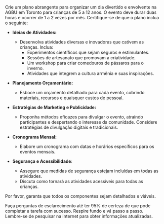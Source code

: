 
Crie um plano abrangente para organizar um dia divertido e envolvente na AGBU em Toronto para crianças de 5 a 12 anos. O evento deve durar duas horas e ocorrer de 1 a 2 vezes por mês. Certifique-se de que o plano inclua o seguinte:

- **Ideias de Atividades:**
  - Desenvolva atividades diversas e inovadoras que cativem as crianças. Inclua:
    - Experimentos científicos que sejam seguros e estimulantes.
    - Sessões de artesanato que promovam a criatividade.
    - Um workshop para criar comedouros de pássaros para o inverno.
    - Atividades que integrem a cultura armênia e suas inspirações.

- **Planejamento Orçamentário:**
  - Esboce um orçamento detalhado para cada evento, cobrindo materiais, recursos e quaisquer custos de pessoal.

- **Estratégias de Marketing e Publicidade:**
  - Proponha métodos eficazes para divulgar o evento, atraindo participantes e despertando o interesse da comunidade. Considere estratégias de divulgação digitais e tradicionais.

- **Cronograma Mensal:**
  - Elabore um cronograma com datas e horários específicos para os eventos mensais.

- **Segurança e Acessibilidade:**
  - Assegure que medidas de segurança estejam incluídas em todas as atividades.
  - Discuta como tornará as atividades acessíveis para todas as crianças.

Por favor, garanta que todos os componentes sejam detalhados e viáveis.

Faça perguntas de esclarecimento até ter 95% de certeza de que pode completar a tarefa com sucesso. Respire fundo e vá passo a passo. Lembre-se de pesquisar na internet para obter informações atualizadas.
```